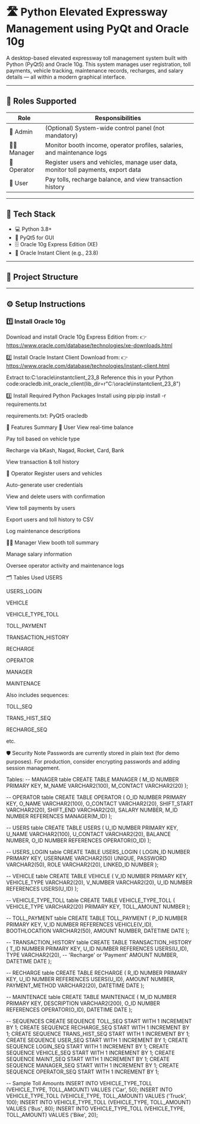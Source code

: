 # 🛣️ Python Elevated Expressway Management using PyQt and Oracle 10g

A desktop-based elevated expressway toll management system built with Python (PyQt5) and Oracle 10g. This system manages user registration, toll payments, vehicle tracking, maintenance records, recharges, and salary details — all within a modern graphical interface.

---

## 👥 Roles Supported
 
| Role      | Responsibilities                                                                 |
|-----------|-----------------------------------------------------------------------------------|
| 🔑 Admin     | (Optional) System-wide control panel (not mandatory)                             |
| 👨‍💼 Manager  | Monitor booth income, operator profiles, salaries, and maintenance logs         |
| 👷 Operator | Register users and vehicles, manage user data, monitor toll payments, export data |
| 🚗 User     | Pay tolls, recharge balance, and view transaction history                        |

---

## 🧰 Tech Stack

- 💻 Python 3.8+
- 🎨 PyQt5 for GUI
- 🗄️ Oracle 10g Express Edition (XE)
- 🧱 Oracle Instant Client (e.g., 23.8)

---

## 📁 Project Structure


---

## ⚙️ Setup Instructions

### 1️⃣ Install Oracle 10g

Download and install Oracle 10g Express Edition from:
👉 https://www.oracle.com/database/technologies/xe-downloads.html

2️⃣ Install Oracle Instant Client
Download from:
👉 https://www.oracle.com/database/technologies/instant-client.html

Extract to:C:\oracle\instantclient_23_8
Reference this in your Python code:oracledb.init_oracle_client(lib_dir=r"C:\oracle\instantclient_23_8")

3️⃣ Install Required Python Packages
Install using pip:pip install -r requirements.txt

requirements.txt:
PyQt5
oracledb

🧩 Features Summary
🚗 User
View real-time balance

Pay toll based on vehicle type

Recharge via bKash, Nagad, Rocket, Card, Bank

View transaction & toll history

👷 Operator
Register users and vehicles

Auto-generate user credentials

View and delete users with confirmation

View toll payments by users

Export users and toll history to CSV

Log maintenance descriptions

👨‍💼 Manager
View booth toll summary

Manage salary information

Oversee operator activity and maintenance logs

🗂️ Tables Used
USERS

USERS_LOGIN

VEHICLE

VEHICLE_TYPE_TOLL

TOLL_PAYMENT

TRANSACTION_HISTORY

RECHARGE

OPERATOR

MANAGER

MAINTENACE

Also includes sequences:

TOLL_SEQ

TRANS_HIST_SEQ

RECHARGE_SEQ

etc.

🛡️ Security Note
Passwords are currently stored in plain text (for demo purposes). For production, consider encrypting passwords and adding session management.

Tables:
-- MANAGER table
CREATE TABLE MANAGER (
  M_ID         NUMBER PRIMARY KEY,
  M_NAME       VARCHAR2(100),
  M_CONTACT    VARCHAR2(20)
);

-- OPERATOR table
CREATE TABLE OPERATOR (
  O_ID         NUMBER PRIMARY KEY,
  O_NAME       VARCHAR2(100),
  O_CONTACT    VARCHAR2(20),
  SHIFT_START  VARCHAR2(20),
  SHIFT_END    VARCHAR2(20),
  SALARY       NUMBER,
  M_ID         NUMBER REFERENCES MANAGER(M_ID)
);

-- USERS table
CREATE TABLE USERS (
  U_ID     NUMBER PRIMARY KEY,
  U_NAME   VARCHAR2(100),
  U_CONTACT VARCHAR2(20),
  BALANCE  NUMBER,
  O_ID     NUMBER REFERENCES OPERATOR(O_ID)
);

-- USERS_LOGIN table
CREATE TABLE USERS_LOGIN (
  LOGIN_ID   NUMBER PRIMARY KEY,
  USERNAME   VARCHAR2(50) UNIQUE,
  PASSWORD   VARCHAR2(50),
  ROLE       VARCHAR2(20),
  LINKED_ID  NUMBER
);

-- VEHICLE table
CREATE TABLE VEHICLE (
  V_ID          NUMBER PRIMARY KEY,
  VEHICLE_TYPE  VARCHAR2(20),
  V_NUMBER      VARCHAR2(20),
  U_ID          NUMBER REFERENCES USERS(U_ID)
);

-- VEHICLE_TYPE_TOLL table
CREATE TABLE VEHICLE_TYPE_TOLL (
  VEHICLE_TYPE  VARCHAR2(20) PRIMARY KEY,
  TOLL_AMOUNT   NUMBER
);

-- TOLL_PAYMENT table
CREATE TABLE TOLL_PAYMENT (
  P_ID          NUMBER PRIMARY KEY,
  V_ID          NUMBER REFERENCES VEHICLE(V_ID),
  BOOTHLOCATION VARCHAR2(50),
  AMOUNT        NUMBER,
  DATETIME      DATE
);

-- TRANSACTION_HISTORY table
CREATE TABLE TRANSACTION_HISTORY (
  T_ID      NUMBER PRIMARY KEY,
  U_ID      NUMBER REFERENCES USERS(U_ID),
  TYPE      VARCHAR2(20), -- 'Recharge' or 'Payment'
  AMOUNT    NUMBER,
  DATETIME  DATE
);

-- RECHARGE table
CREATE TABLE RECHARGE (
  R_ID            NUMBER PRIMARY KEY,
  U_ID            NUMBER REFERENCES USERS(U_ID),
  AMOUNT          NUMBER,
  PAYMENT_METHOD  VARCHAR2(20),
  DATETIME        DATE
);

-- MAINTENACE table
CREATE TABLE MAINTENACE (
  M_ID       NUMBER PRIMARY KEY,
  DESCRIPTION VARCHAR2(200),
  O_ID        NUMBER REFERENCES OPERATOR(O_ID),
  DATETIME    DATE
);

-- SEQUENCES
CREATE SEQUENCE TOLL_SEQ START WITH 1 INCREMENT BY 1;
CREATE SEQUENCE RECHARGE_SEQ START WITH 1 INCREMENT BY 1;
CREATE SEQUENCE TRANS_HIST_SEQ START WITH 1 INCREMENT BY 1;
CREATE SEQUENCE USER_SEQ START WITH 1 INCREMENT BY 1;
CREATE SEQUENCE LOGIN_SEQ START WITH 1 INCREMENT BY 1;
CREATE SEQUENCE VEHICLE_SEQ START WITH 1 INCREMENT BY 1;
CREATE SEQUENCE MAINT_SEQ START WITH 1 INCREMENT BY 1;
CREATE SEQUENCE MANAGER_SEQ START WITH 1 INCREMENT BY 1;
CREATE SEQUENCE OPERATOR_SEQ START WITH 1 INCREMENT BY 1;

-- Sample Toll Amounts
INSERT INTO VEHICLE_TYPE_TOLL (VEHICLE_TYPE, TOLL_AMOUNT) VALUES ('Car', 50);
INSERT INTO VEHICLE_TYPE_TOLL (VEHICLE_TYPE, TOLL_AMOUNT) VALUES ('Truck', 100);
INSERT INTO VEHICLE_TYPE_TOLL (VEHICLE_TYPE, TOLL_AMOUNT) VALUES ('Bus', 80);
INSERT INTO VEHICLE_TYPE_TOLL (VEHICLE_TYPE, TOLL_AMOUNT) VALUES ('Bike', 20);
